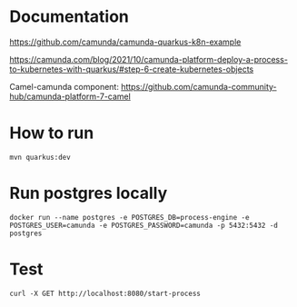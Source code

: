 # Documentation
https://github.com/camunda/camunda-quarkus-k8n-example

https://camunda.com/blog/2021/10/camunda-platform-deploy-a-process-to-kubernetes-with-quarkus/#step-6-create-kubernetes-objects

Camel-camunda component:
https://github.com/camunda-community-hub/camunda-platform-7-camel

# How to run
```mvn quarkus:dev```

# Run postgres locally
```docker run --name postgres -e POSTGRES_DB=process-engine -e POSTGRES_USER=camunda -e POSTGRES_PASSWORD=camunda -p 5432:5432 -d postgres```

# Test
```curl -X GET http://localhost:8080/start-process```
